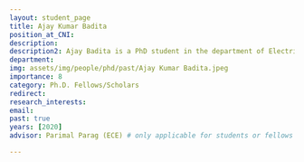 ```yaml
---
layout: student_page
title: Ajay Kumar Badita
position_at_CNI: 
description: 
description2: Ajay Badita is a PhD student in the department of Electrical Communication Engineering at Indian Institute of Science Bengaluru. He obtained his MTech from National Institute of Technology Rourkela. He is broadly working in distributed systems and networks, performance modelling and analysis, queueing theory. His current research focuses on design and analyses of distributed coded storage and computation systems.
department:
img: assets/img/people/phd/past/Ajay Kumar Badita.jpeg
importance: 8
category: Ph.D. Fellows/Scholars
redirect: 
research_interests: 
email: 
past: true
years: [2020]
advisor: Parimal Parag (ECE) # only applicable for students or fellows

---
```

